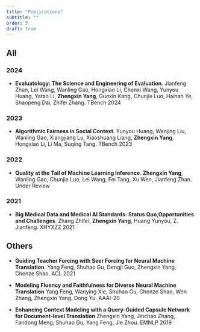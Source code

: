 ```yaml
---
title: "Publications"
subtitle: ""
order: 5
draft: true
---
```


## All
### 2024
- **Evaluatology: The Science and Engineering of Evaluation**.
Jianfeng Zhan, Lei Wang, Wanling Gao, Hongxiao Li, Chenxi Wang, Yunyou Huang, Yatao Li, **Zhengxin Yang**, Guoxin Kang, Chunjie Luo, Hainan Ye, Shaopeng Dai, Zhifei Zhang.
TBench 2024

### 2023
- **Algorithmic Fairness in Social Context**.
Yunyou Huang, Wenjing Liu, Wanling Gao, Xiangjiang Lu, Xiaoshuang Liang, **Zhengxin Yang**, Hongxiao Li, Li Ma, Suqing Tang.
TBench 2023

### 2022
- **Quality at the Tail of Machine Learning Inference**.
**Zhengxin Yang**, Wanling Gao, Chunjie Luo, Lei Wang, Fei Tang, Xu Wen, Jianfeng Zhan.
Under Review

### 2021
- **Big Medical Data and Medical AI Standards: Status Quo,Opportunities and Challenges**.
Zhang Zhifei, **Zhengxin Yang**, Huang Yunyou, Z. Jianfeng.
XHYXZZ 2021

## Others
- **Guiding Teacher Forcing with Seer Forcing for Neural Machine Translation**.
Yang Feng, Shuhao Gu, Dengji Guo, Zhengxin Yang, Chenze Shao.
ACL 2021

- **Modeling Fluency and Faithfulness for Diverse Neural Machine Translation**
Yang Feng, Wanying Xie, Shuhao Gu, Chenze Shao, Wen Zhang, Zhengxin Yang, Dong Yu.
AAAI-20

- **Enhancing Context Modeling with a Query-Guided Capsule Network for Document-level Translation**
Zhengxin Yang, Jinchao Zhang, Fandong Meng, Shuhao Gu, Yang Feng, Jie Zhou.
EMNLP 2019
